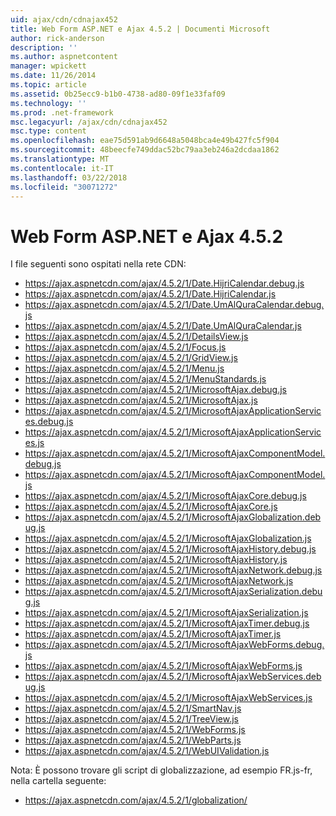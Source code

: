 ```yaml
---
uid: ajax/cdn/cdnajax452
title: Web Form ASP.NET e Ajax 4.5.2 | Documenti Microsoft
author: rick-anderson
description: ''
ms.author: aspnetcontent
manager: wpickett
ms.date: 11/26/2014
ms.topic: article
ms.assetid: 0b25ecc9-b1b0-4738-ad80-09f1e33faf09
ms.technology: ''
ms.prod: .net-framework
msc.legacyurl: /ajax/cdn/cdnajax452
msc.type: content
ms.openlocfilehash: eae75d591ab9d6648a5048bca4e49b427fc5f904
ms.sourcegitcommit: 48beecfe749ddac52bc79aa3eb246a2dcdaa1862
ms.translationtype: MT
ms.contentlocale: it-IT
ms.lasthandoff: 03/22/2018
ms.locfileid: "30071272"
---
```

<a name="aspnet-web-forms-and-ajax-452"></a>Web Form ASP.NET e Ajax 4.5.2
====================
I file seguenti sono ospitati nella rete CDN:

- https://ajax.aspnetcdn.com/ajax/4.5.2/1/Date.HijriCalendar.debug.js
- https://ajax.aspnetcdn.com/ajax/4.5.2/1/Date.HijriCalendar.js
- https://ajax.aspnetcdn.com/ajax/4.5.2/1/Date.UmAlQuraCalendar.debug.js
- https://ajax.aspnetcdn.com/ajax/4.5.2/1/Date.UmAlQuraCalendar.js
- https://ajax.aspnetcdn.com/ajax/4.5.2/1/DetailsView.js
- https://ajax.aspnetcdn.com/ajax/4.5.2/1/Focus.js
- https://ajax.aspnetcdn.com/ajax/4.5.2/1/GridView.js
- https://ajax.aspnetcdn.com/ajax/4.5.2/1/Menu.js
- https://ajax.aspnetcdn.com/ajax/4.5.2/1/MenuStandards.js
- https://ajax.aspnetcdn.com/ajax/4.5.2/1/MicrosoftAjax.debug.js
- https://ajax.aspnetcdn.com/ajax/4.5.2/1/MicrosoftAjax.js
- https://ajax.aspnetcdn.com/ajax/4.5.2/1/MicrosoftAjaxApplicationServices.debug.js
- https://ajax.aspnetcdn.com/ajax/4.5.2/1/MicrosoftAjaxApplicationServices.js
- https://ajax.aspnetcdn.com/ajax/4.5.2/1/MicrosoftAjaxComponentModel.debug.js
- https://ajax.aspnetcdn.com/ajax/4.5.2/1/MicrosoftAjaxComponentModel.js
- https://ajax.aspnetcdn.com/ajax/4.5.2/1/MicrosoftAjaxCore.debug.js
- https://ajax.aspnetcdn.com/ajax/4.5.2/1/MicrosoftAjaxCore.js
- https://ajax.aspnetcdn.com/ajax/4.5.2/1/MicrosoftAjaxGlobalization.debug.js
- https://ajax.aspnetcdn.com/ajax/4.5.2/1/MicrosoftAjaxGlobalization.js
- https://ajax.aspnetcdn.com/ajax/4.5.2/1/MicrosoftAjaxHistory.debug.js
- https://ajax.aspnetcdn.com/ajax/4.5.2/1/MicrosoftAjaxHistory.js
- https://ajax.aspnetcdn.com/ajax/4.5.2/1/MicrosoftAjaxNetwork.debug.js
- https://ajax.aspnetcdn.com/ajax/4.5.2/1/MicrosoftAjaxNetwork.js
- https://ajax.aspnetcdn.com/ajax/4.5.2/1/MicrosoftAjaxSerialization.debug.js
- https://ajax.aspnetcdn.com/ajax/4.5.2/1/MicrosoftAjaxSerialization.js
- https://ajax.aspnetcdn.com/ajax/4.5.2/1/MicrosoftAjaxTimer.debug.js
- https://ajax.aspnetcdn.com/ajax/4.5.2/1/MicrosoftAjaxTimer.js
- https://ajax.aspnetcdn.com/ajax/4.5.2/1/MicrosoftAjaxWebForms.debug.js
- https://ajax.aspnetcdn.com/ajax/4.5.2/1/MicrosoftAjaxWebForms.js
- https://ajax.aspnetcdn.com/ajax/4.5.2/1/MicrosoftAjaxWebServices.debug.js
- https://ajax.aspnetcdn.com/ajax/4.5.2/1/MicrosoftAjaxWebServices.js
- https://ajax.aspnetcdn.com/ajax/4.5.2/1/SmartNav.js
- https://ajax.aspnetcdn.com/ajax/4.5.2/1/TreeView.js
- https://ajax.aspnetcdn.com/ajax/4.5.2/1/WebForms.js
- https://ajax.aspnetcdn.com/ajax/4.5.2/1/WebParts.js
- https://ajax.aspnetcdn.com/ajax/4.5.2/1/WebUIValidation.js

Nota: È possono trovare gli script di globalizzazione, ad esempio FR.js-fr, nella cartella seguente:

- https://ajax.aspnetcdn.com/ajax/4.5.2/1/globalization/

